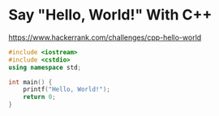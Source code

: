 # Say "Hello, World!" With C++

https://www.hackerrank.com/challenges/cpp-hello-world

```c++
#include <iostream>
#include <cstdio>
using namespace std;

int main() {
    printf("Hello, World!");
    return 0;
}
```